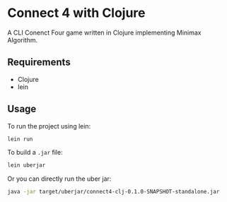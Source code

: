 # Connect 4 with Clojure

A CLI Conenct Four game written in Clojure implementing Minimax Algorithm.

## Requirements

- Clojure
- lein

## Usage

To run the project using lein:

```sh
lein run
```

To build a `.jar` file:

```sh
lein uberjar
```

Or you can directly run the uber jar:

```sh
java -jar target/uberjar/connect4-clj-0.1.0-SNAPSHOT-standalone.jar
```
